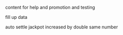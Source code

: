 content for help and promotion and testing

fill up data

auto settle
jackpot increased by double same number
